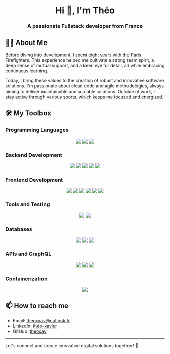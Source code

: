 <h1 align="center">Hi 👋, I'm Théo</h1>
<h3 align="center">A passionate Fullstack developer from France</h3>

## 🏋️‍♂️ About Me
Before diving into development, I spent eight years with the Paris Firefighters. This experience helped me cultivate a strong team spirit, a deep sense of mutual support, and a keen eye for detail, all while embracing continuous learning.

Today, I bring these values to the creation of robust and innovative software solutions. I'm passionate about clean code and agile methodologies, always aiming to deliver maintainable and scalable solutions. Outside of work, I stay active through various sports, which keeps me focused and energized.

## 🛠️ My Toolbox

### Programming Languages
<p align="center">
  <img src="https://img.shields.io/badge/JavaScript-323330?style=for-the-badge&logo=javascript&logoColor=F7DF1E" />
  <img src="https://img.shields.io/badge/TypeScript-007ACC?style=for-the-badge&logo=typescript&logoColor=white" />
  <img src="https://img.shields.io/badge/PHP-777BB4?style=for-the-badge&logo=php&logoColor=white"/>
</p>

### Backend Development
<p align="center">
  <img src="https://img.shields.io/badge/Node.js-339933?style=for-the-badge&logo=nodedotjs&logoColor=white"/>
  <img src="https://img.shields.io/badge/Express.js-000000?style=for-the-badge&logo=express&logoColor=white"/>
  <img src="https://img.shields.io/badge/NestJS-E0234E?style=for-the-badge&logo=nestjs&logoColor=white"/>
  <img src="https://img.shields.io/badge/Laravel-FF2D20?style=for-the-badge&logo=laravel&logoColor=white"/>
  <img src="https://img.shields.io/badge/Symfony-000000?style=for-the-badge&logo=symfony&logoColor=white"/>
</p>

### Frontend Development
<p align="center">
  <img src="https://img.shields.io/badge/React-20232A?style=for-the-badge&logo=react&logoColor=61DAFB"/>
  <img src="https://img.shields.io/badge/Next.js-000000?style=for-the-badge&logo=nextdotjs&logoColor=white"/>
  <img src="https://img.shields.io/badge/Vue.js-35495E?style=for-the-badge&logo=vuedotjs&logoColor=4FC08D"/>
  <img src="https://img.shields.io/badge/Nuxt.js-00C58E?style=for-the-badge&logo=nuxtdotjs&logoColor=white"/>
  <img src="https://img.shields.io/badge/Sass-CC6699?style=for-the-badge&logo=sass&logoColor=white"/>
  <img src="https://img.shields.io/badge/TailwindCSS-06B6D4?style=for-the-badge&logo=tailwindcss&logoColor=white"/>
</p>


### Tools and Testing
<p align="center">
  <img src="https://img.shields.io/badge/Swagger-85EA2D?style=for-the-badge&logo=Swagger&logoColor=white"/>
  <img src="https://img.shields.io/badge/Jest-C21325?style=for-the-badge&logo=jest&logoColor=white"/>
</p>

### Databases
<p align="center">
  <img src="https://img.shields.io/badge/PostgreSQL-316192?style=for-the-badge&logo=postgresql&logoColor=white"/>
  <img src="https://img.shields.io/badge/MongoDB-4EA94B?style=for-the-badge&logo=mongodb&logoColor=white"/>
  <img src="https://img.shields.io/badge/Redis-DD0031?style=for-the-badge&logo=redis&logoColor=white"/>
</p>

### APIs and GraphQL
<p align="center">
  <img src="https://img.shields.io/badge/GraphQL-E10098?style=for-the-badge&logo=graphql&logoColor=white"/>
  <img src="https://img.shields.io/badge/Apollo%20GraphQL-311C87?style=for-the-badge&logo=apollographql&logoColor=white"/>
  <img src="https://img.shields.io/badge/REST%20API-4CAF50?style=for-the-badge&logo=restapi&logoColor=white"/>
</p>

### Containerization
<p align="center">
  <img src="https://img.shields.io/badge/Docker-2CA5E0?style=for-the-badge&logo=docker&logoColor=white"/>
</p>

## 📫 How to reach me
- Email: theoxxav@outlook.fr
- LinkedIn: [théo-xavier](https://www.linkedin.com/in/th%C3%A9o-xavier/)
- GitHub: [theoxav](https://github.com/theoxav)

---

Let's connect and create innovative digital solutions together! 🚀
